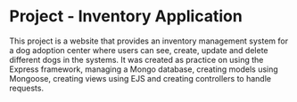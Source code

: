 # Project - Inventory Application

This project is a website that provides an inventory management system for a dog adoption center where users can see, create, update and delete different dogs in the systems. It was created as practice on using the Express framework, managing a Mongo database, creating models using Mongoose, creating views using EJS and creating controllers to handle requests.
